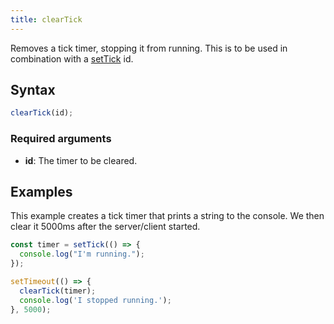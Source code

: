 ```yaml
---
title: clearTick
---
```


Removes a tick timer, stopping it from running. This is to be used in combination with a [setTick][setTick] id.

Syntax
------

```ts
clearTick(id);
```

### Required arguments
- **id**: The timer to be cleared.

Examples
--------

This example creates a tick timer that prints a string to the console. We then clear it 5000ms after the server/client started.

```ts
const timer = setTick(() => {
  console.log("I'm running.");
});

setTimeout(() => {
  clearTick(timer);
  console.log('I stopped running.');
}, 5000);

```

[setTick]: /scripting-reference/runtimes/javascript/functions/setTick